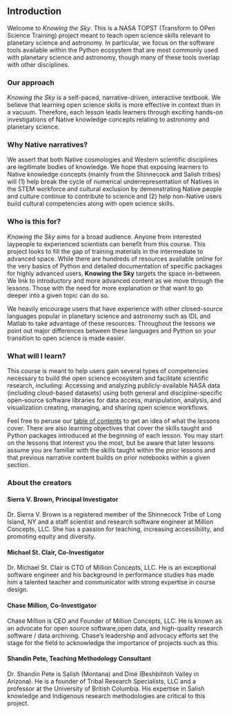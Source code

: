 ## Introduction

Welcome to *Knowing the Sky*. This is a NASA TOPST (Transform to OPen Science Training) project meant to teach open science skills relevant to planetary science and astronomy. In particular, we focus on the software tools available within the Python ecosystem that are most commonly used with planetary science and astronomy, though many of these tools overlap with other disciplines.

### Our approach

*Knowing the Sky* is a self-paced, narrative-driven, interactive textbook. We believe that learning open science skills is more effective in context than in a vacuum. Therefore, each lesson leads learners through exciting hands-on investigations of Native knowledge concepts relating to astronomy and planetary science.

### Why Native narratives?
We assert that both Native cosmologies and Western scientific disciplines are legitimate bodies of knowledge. We hope that exposing learners to Native knowledge concepts (mainly from the Shinnecock and Salish tribes) will (1) help break the cycle of numerical underrepresentation of Natives in the STEM workforce and cultural exclusion by demonstrating Native people and culture continue to contribute to science and (2) help non-Native users build cultural competencies along with open science skills.

### Who is this for?

*Knowing the Sky* aims for a broad audience. Anyone from interested laypeople to experienced scientists can benefit from this course. This project looks to fill the gap of training materials in the intermediate to advanced space. While there are hundreds of resources available online for the very basics of Python and detailed documentation of specific packages for highly advanced users, **Knowing the Sky** targets the space in-between. We link to introductory and more advanced content as we move through the lessons. Those with the need for more explanation or that want to go deeper into a given topic can do so. 

We heavily encourage users that have experience with other closed-source languages popular in planetary science and astronomy such as IDL and Matlab to take advantage of these resources. Throughout the lessons we point out major differences between these languages and Python so your transition to open science is made easier.

### What will I learn?

This course is meant to help users gain several types of competencies necessary to build the open science ecosystem and facilitate scientific research, including:
Accessing and analyzing publicly-available NASA data (including cloud-based datasets) 
using both general and discipline-specific open-source software libraries for data access, manipulation, analysis, and visualization
creating, managing, and sharing open science workflows.

Feel free to peruse our [table of contents](table_of_contents.md) to get an idea of what the lessons cover. There are also learning objectives that cover the skills taught and Python packages introduced at the beginning of each lesson. You may start on the lessons that interest you the most, but be aware that later lessons assume you are familiar with the skills taught within the prior lessons and that previous narrative content builds on prior notebooks within a given section.

### About the creators

#### Sierra V. Brown, Principal Investigator

Dr. Sierra V. Brown is a registered member of the Shinnecock Tribe of Long Island, NY and a staff scientist and research software engineer at Million Concepts, LLC. She has a passion for teaching, increasing accessibility, and promoting equity and diversity.

#### Michael St. Clair, Co-Investigator

Dr. Michael St. Clair is CTO of Million Concepts, LLC. He is an exceptional software 
engineer and his background in performance studies has made him a talented teacher and 
communicator 
with strong expertise in course design.

#### Chase Million, Co-Investigator

Chase Million is CEO and Founder of Million Concepts, LLC. He is known as an advocate for open source software,open data, and high-quality research software / data archiving. Chase’s leadership and advocacy efforts set the stage for the field to acknowledge the importance of projects such as this.

#### Shandin Pete, Teaching Methodology Consultant

Dr. Shandin Pete is Salish (Montana) and Diné (Beshbihtoh Valley in Arizona). He is a founder of Tribal Research Specialists, LLC and a professor at the University of British Columbia. His expertise in Salish knowledge and Indigenous research methodologies are critical to this project.
